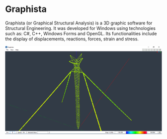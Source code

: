 # Graphista

Graphista (or Graphical Structural Analysis) is a 3D graphic software for Structural Engineering.
It was developed for Windows using technologies such as: C#, C++, Windows Forms and OpenGL.
Its functionalities include the display of displacements, reactions, forces, strain and stress.

![Alt Text](./tower.gif)
